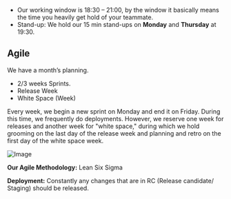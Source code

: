 - Our working window is 18:30 – 21:00, by the window it basically means the time you heavily get hold of your teammate.
- Stand-up: We hold our 15 min stand-ups on **Monday** and **Thursday** at 19:30.

## Agile

We have a month’s planning.

- 2/3 weeks Sprints.
- Release Week
- White Space (Week)

Every week, we begin a new sprint on Monday and end it on Friday. During this time, we frequently do deployments. However, we reserve one week for releases and another week for "white space," during which we hold grooming on the last day of the release week and planning and retro on the first day of the white space week.

![Image](file:///C:/Users/cyanr/AppData/Local/Temp/msohtmlclip1/01/clip_image002.png)

**Our Agile Methodology:** Lean Six Sigma

**Deployment:** Constantly any changes that are in RC (Release candidate/ Staging) should be released.
